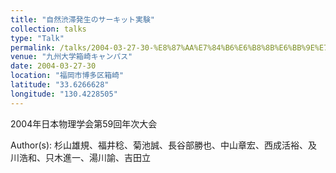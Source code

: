 ```yaml
---
title: "自然渋滞発生のサーキット実験"
collection: talks
type: "Talk"
permalink: /talks/2004-03-27-30-%E8%87%AA%E7%84%B6%E6%B8%8B%E6%BB%9E%E7%99%BA%E7%94%9F%E3%81%AE%E3%82%B5%E3%83%BC%E3%82%AD%E3%83%83%E3%83%88%E5%AE%9F%E9%A8%93
venue: "九州大学箱崎キャンパス"
date: 2004-03-27-30
location: "福岡市博多区箱崎"
latitude: "33.6266628"
longitude: "130.4228505"
---
```


2004年日本物理学会第59回年次大会

Author(s): 杉山雄規、福井稔、菊池誠、長谷部勝也、中山章宏、西成活裕、及川浩和、只木進一、湯川諭、吉田立
